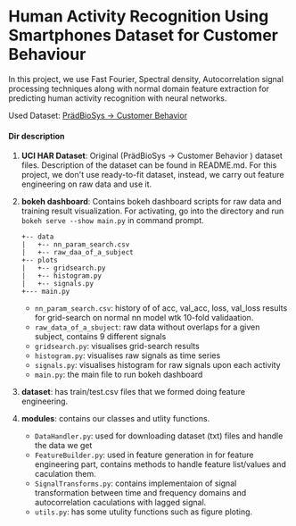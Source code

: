 # Human Activity Recognition Using Smartphones Dataset for Customer Behaviour

In this project, we use Fast Fourier, Spectral density, Autocorrelation signal processing techniques along with normal domain feature extraction for predicting human activity recognition with neural networks.

Used Dataset: [PrädBioSys → Customer Behavior](https://archive.ics.uci.edu/ml/datasets/Human+Activity+Recognition+Using+Smartphone)

#### Dir description
1. **UCI HAR Dataset**: Original (PrädBioSys → Customer Behavior ) dataset files. Description of the dataset can be found in README.md. For this project, we don't use ready-to-fit dataset, instead, we carry out feature engineering on raw data and use it.
2. **bokeh dashboard**: Contains bokeh dashboard scripts for raw data and training result visualization. For activating, go into the directory and run ```bokeh serve --show main.py``` in command prompt.

    ```
    +-- data
    |   +-- nn_param_search.csv 
    |   +-- raw_daa_of_a_subject 
    +-- plots
    |   +-- gridsearch.py
    |   +-- histogram.py 
    |   +-- signals.py
    +--- main.py
    ``` 
    - ```nn_param_search.csv```: history of of acc, val_acc, loss, val_loss results for grid-search on normal nn model wtk 10-fold validaation.
    - ```raw_data_of_a_sbuject```: raw data without overlaps for a given subject, contains 9 different signals
    - ```gridsearch.py```: visualises grid-search results
    - ```histogram.py```: visualises raw signals as time series
    - ```signals.py```: visualises histogram for raw signals upon each activity
    - ```main.py```: the main file to run bokeh dashboard
3. **dataset**: has train/test.csv files that we formed doing feature engineering.
4. **modules**: contains our classes and utlity functions.
    - ```DataHandler.py```: used for downloading dataset (txt) files and handle the data we get
    - ```FeatureBuilder.py```: used in feature generation in for feature engineering part, contains methods to handle feature list/values and caculation them.
    - ```SignalTransforms.py```: contains implementaion of signal transformation between time and frequency domains and autocorrelation caculations with lagged signal.
    - ```utils.py```: has some utulity functions such as figure ploting.
